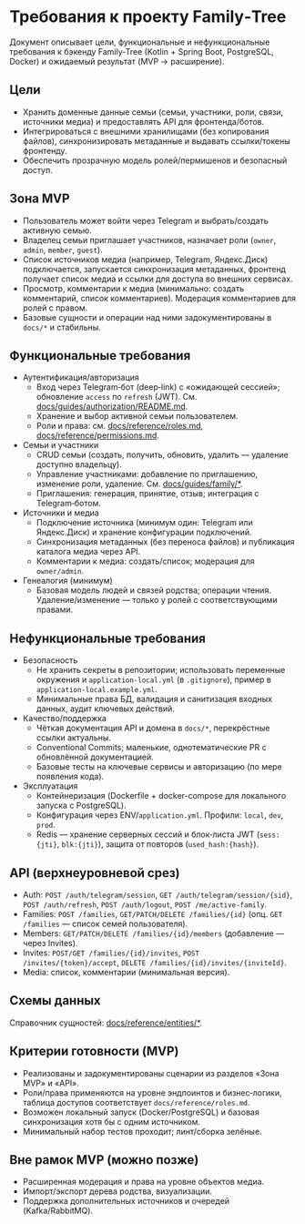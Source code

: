 # Требования к проекту Family‑Tree

Документ описывает цели, функциональные и нефункциональные требования к бэкенду Family‑Tree (Kotlin + Spring Boot, PostgreSQL, Docker) и ожидаемый результат (MVP → расширение).

## Цели
- Хранить доменные данные семьи (семьи, участники, роли, связи, источники медиа) и предоставлять API для фронтенда/ботов.
- Интегрироваться с внешними хранилищами (без копирования файлов), синхронизировать метаданные и выдавать ссылки/токены фронтенду.
- Обеспечить прозрачную модель ролей/пермишенов и безопасный доступ.

## Зона MVP
- Пользователь может войти через Telegram и выбрать/создать активную семью.
- Владелец семьи приглашает участников, назначает роли (`owner`, `admin`, `member`, `guest`).
- Список источников медиа (например, Telegram, Яндекс.Диск) подключается, запускается синхронизация метаданных, фронтенд получает список медиа и ссылки для доступа во внешних сервисах.
- Просмотр, комментарии к медиа (минимально: создать комментарий, список комментариев). Модерация комментариев для ролей с правом.
- Базовые сущности и операции над ними задокументированы в `docs/*` и стабильны.

## Функциональные требования
- Аутентификация/авторизация
  - Вход через Telegram‑бот (deep‑link) с «ожидающей сессией»; обновление `access` по `refresh` (JWT). См. [docs/guides/authorization/README.md](docs/guides/authorization/README.md).
  - Хранение и выбор активной семьи пользователем.
  - Роли и права: см. [docs/reference/roles.md](docs/reference/roles.md), [docs/reference/permissions.md](docs/reference/permissions.md).
- Семьи и участники
  - CRUD семьи (создать, получить, обновить, удалить — удаление доступно владельцу).
  - Управление участниками: добавление по приглашению, изменение роли, удаление. См. [docs/guides/family/*](docs/guides/family/).
  - Приглашения: генерация, принятие, отзыв; интеграция с Telegram‑ботом.
- Источники и медиа
  - Подключение источника (минимум один: Telegram или Яндекс.Диск) и хранение конфигурации подключений.
  - Синхронизация метаданных (без переноса файлов) и публикация каталога медиа через API.
  - Комментарии к медиа: создать/список; модерация для `owner/admin`.
- Генеалогия (минимум)
  - Базовая модель людей и связей родства; операции чтения. Удаление/изменение — только у ролей с соответствующими правами.

## Нефункциональные требования
- Безопасность
  - Не хранить секреты в репозитории; использовать переменные окружения и `application-local.yml` (в `.gitignore`), пример в `application-local.example.yml`.
  - Минимальные права БД, валидация и санитизация входных данных, аудит ключевых действий.
- Качество/поддержка
  - Чёткая документация API и домена в `docs/*`, перекрёстные ссылки актуальны.
  - Conventional Commits; маленькие, однотематические PR с обновлённой документацией.
  - Базовые тесты на ключевые сервисы и авторизацию (по мере появления кода).
- Эксплуатация
  - Контейнеризация (Dockerfile + docker-compose для локального запуска с PostgreSQL).
  - Конфигурация через ENV/`application.yml`. Профили: `local`, `dev`, `prod`.
  - Redis — хранение серверных сессий и блок‑листа JWT (`sess:{jti}`, `blk:{jti}`), защита от повторов (`used_hash:{hash}`).

## API (верхнеуровневой срез)
- Auth: `POST /auth/telegram/session`, `GET /auth/telegram/session/{sid}`, `POST /auth/refresh`, `POST /auth/logout`, `POST /me/active-family`.
- Families: `POST /families`, `GET/PATCH/DELETE /families/{id}` (опц. `GET /families` — список семей пользователя).
- Members: `GET/PATCH/DELETE /families/{id}/members` (добавление — через Invites).
- Invites: `POST/GET /families/{id}/invites`, `POST /invites/{token}/accept`, `DELETE /families/{id}/invites/{inviteId}`.
- Media: список, комментарии (минимальная версия).

## Схемы данных
Справочник сущностей: [docs/reference/entities/*](docs/reference/entities/).

## Критерии готовности (MVP)
- Реализованы и задокументированы сценарии из разделов «Зона MVP» и «API».
- Роли/права применяются на уровне эндпоинтов и бизнес‑логики, таблица доступов соответствует `docs/reference/roles.md`.
- Возможен локальный запуск (Docker/PostgreSQL) и базовая синхронизация хотя бы с одним источником.
- Минимальный набор тестов проходит; линт/сборка зелёные.

## Вне рамок MVP (можно позже)
- Расширенная модерация и права на уровне объектов медиа.
- Импорт/экспорт дерева родства, визуализации.
- Поддержка дополнительных источников и очередей (Kafka/RabbitMQ).
